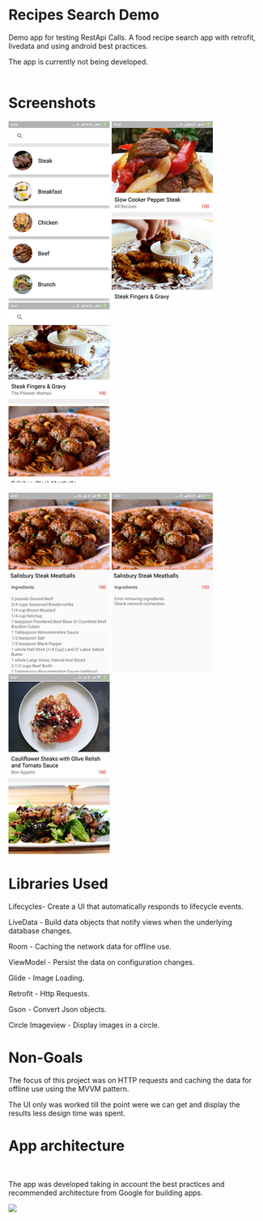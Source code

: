 # Recipes Search Demo
<p>Demo app for testing RestApi Calls.
A food recipe search app with retrofit, livedata and using android best practices.</p>
<p>The app is currently not being developed.
<br>
<br>
<h1>Screenshots</h1>

![Category Selection](screens/screen1.png "Category Selection")
![List of recipes1](screens/screen2.png "List of searched recipes 1")
![List of recipes2](screens/screen3.png "List of searched recipes 2")
<br><br>
![Recipe details no internet](screens/screen5.png "Recipe details")
![Recipe details no internet](screens/screen4.png "Recipe details without cache")
![List of recipes3](screens/screen6.png "List of searched recipes 3")
  
  
<h1>Libraries Used</h1>
  <p>Lifecycles- Create a UI that automatically responds to lifecycle events.</p>
  <p>LiveData - Build data objects that notify views when the underlying database changes.</p>
  <p>Room - Caching the network data for offline use.</p> 
  <p>ViewModel - Persist the data on configuration changes.</p>
  <p>Glide - Image Loading.</p>
  <p>Retrofit - Http Requests.</p>
  <p>Gson - Convert Json objects.</p>
  <p>Circle Imageview - Display images in a circle.</p>
  
<h1>Non-Goals</h1>
The focus of this project was on HTTP requests and caching the data for offline use using the MVVM pattern.
<p>The UI only was worked till the point were we can get and display the results less design time was spent.</p>

<h1>App architecture</h1>
<br>
<p>The app was developed taking in account the best practices and recommended architecture from Google for building apps.</p>

<div class="text-center">
<img class="text-center" src="https://developer.android.com/topic/libraries/architecture/images/final-architecture.png" height="400">
</div>

